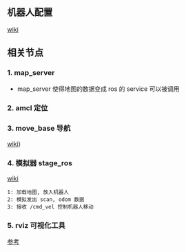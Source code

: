 ## 机器人配置
[wiki](http://wiki.ros.org/navigation/Tutorials/RobotSetup)

## 相关节点
### 1. map_server
- map_server 使得地图的数据变成 ros 的 service 可以被调用
[](https://www.cnblogs.com/xialuobo/p/6104019.html)
### 2. amcl 定位

### 3. move_base 导航
[wiki](http://wiki.ros.org/move_base/))

### 4. 模拟器 stage_ros
[wiki](http://wiki.ros.org/stage_ros)
```
1: 加载地图, 放入机器人
2: 模拟发出 scan, odom 数据
3: 接收 /cmd_vel 控制机器人移动
```

### 5. rviz 可视化工具
[参考](http://wiki.ros.org/cn/navigation/Tutorials/Using%20rviz%20with%20the%20Navigation%20Stack)

